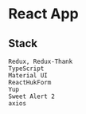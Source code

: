 #  React App
## Stack
    Redux, Redux-Thank
    TypeScript
    Material UI
    ReactHukForm
    Yup
    Sweet Alert 2
    axios
    


    
 
    
  